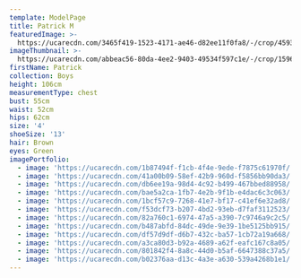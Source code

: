 ```yaml
---
template: ModelPage
title: Patrick M
featuredImage: >-
  https://ucarecdn.com/3465f419-1523-4171-ae46-d82ee11f0fa8/-/crop/4593x2077/0,0/-/preview/
imageThumbnail: >-
  https://ucarecdn.com/abbeac56-80da-4ee2-9403-49534f597c1e/-/crop/1596x1797/1282,250/-/preview/
firstName: Patrick
collection: Boys
height: 106cm
measurementType: chest
bust: 55cm
waist: 52cm
hips: 62cm
size: '4'
shoeSize: '13'
hair: Brown
eyes: Green
imagePortfolio:
  - image: 'https://ucarecdn.com/1b87494f-f1cb-4f4e-9ede-f7875c61970f/'
  - image: 'https://ucarecdn.com/41a00b09-58ef-42b9-960d-f5856bb90da3/'
  - image: 'https://ucarecdn.com/db6ee19a-98d4-4c92-b499-467bbed88958/'
  - image: 'https://ucarecdn.com/bae5a2ca-1fb7-4e2b-9f1b-e4dac6c3c063/'
  - image: 'https://ucarecdn.com/1bcf57c9-7268-41e7-bf17-c41ef6e32ad8/'
  - image: 'https://ucarecdn.com/f53dcf73-b207-4bd2-93eb-d7faf3112523/'
  - image: 'https://ucarecdn.com/82a760c1-6974-47a5-a390-7c9746a9c2c5/'
  - image: 'https://ucarecdn.com/b487abfd-84dc-49de-9e39-1be5125bb915/'
  - image: 'https://ucarecdn.com/df57d9df-d6b7-432c-ba57-1cb72a19a668/'
  - image: 'https://ucarecdn.com/a3ca80d3-b92a-4689-a62f-eafc167c8a05/'
  - image: 'https://ucarecdn.com/801842f4-8a8c-44d0-b5af-6647388c37a5/'
  - image: 'https://ucarecdn.com/b02376aa-d13c-4a3e-a630-539a4268b1e1/'
---
```


